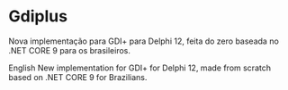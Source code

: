 # Gdiplus
Nova implementação para GDI+ para Delphi 12, feita do zero baseada no .NET CORE 9 para os brasileiros.

English
New implementation for GDI+ for Delphi 12, made from scratch based on .NET CORE 9 for Brazilians.